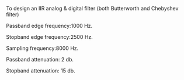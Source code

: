 To design an IIR analog & digital  filter (both Butterworth and Chebyshev filter) 

Passband edge frequency:1000 Hz.

Stopband edge frequency:2500 Hz.

Sampling frequency:8000 Hz.

Passband attenuation: 2 db.

Stopband attenuation: 15 db.
